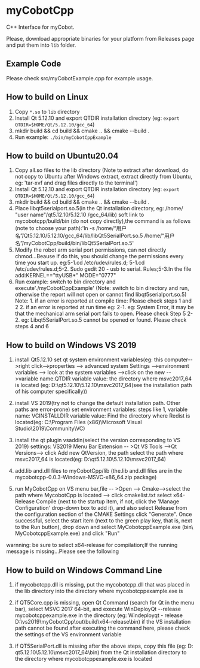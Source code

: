 # myCobotCpp

C++ Interface for myCobot.

Please, download appropriate binaries for your platform from Releases page and put them into `lib` folder.

## Example Code

Please check src/myCobotExample.cpp for example usage.

## How to build on Linux

1. Copy `*.so` to `lib` directory
2. Install Qt 5.12.10 and export QTDIR installation directory (eg: `export QTDIR=$HOME/Qt/5.12.10/gcc_64`)
3. mkdir build && cd build && cmake .. && cmake --build .
4. Run example: `./bin/myCobotCppExample`

## How to build on Ubuntu20.04
1. Copy all.so files to the lib directory (Note to extract after download, do not copy to Ubuntu after Windows extract, extract directly from Ubuntu, eg: 'tar-xvf and drag files directly to the terminal')
2. Install Qt 5.12.10 and export QTDIR installation directory (eg: `export QTDIR=$HOME/Qt/5.12.10/gcc_64`)
3. mkdir build && cd build && cmake .. && cmake --build .
4. Place libqt5serialport.so.5(in the Qt installation directory, eg: /home/ "user name"/qt5.12.10/5.12.10 /gcc_64/lib) soft link to mycobotcpp/build/bin (do not copy directly),the command is as follows (note to choose your path):'ln -s /home/“用户名”/Qt5.12.10/5.12.10/gcc_64/lib/libQt5SerialPort.so.5 /home/“用户名”/myCobotCpp/build/bin/libQt5SerialPort.so.5'
5. Modify the robot arm serial port permissions, can not directly chmod...Beause if do this, you should change the permissions every time you start up.
   eg:5-1.cd /etc/udev/rules.d; 5-1.cd /etc/udev/rules.d;5-2. Sudo gedit 20 - usb to serial. Rules;5-3.In the file add:KERNEL=="ttyUSB*" MODE="0777"
6. Run example: switch to bin directory and execute'./myCobotCppExample' (Note: switch to bin directory and run, otherwise the report will not open or cannot find libqt5serialport.so.5)
Note: 1. if an error is reported at compile time: Please check steps 1 and 2
      2. if an error is reported at run time
      eg: 2-1. eg: System Error, it may be that the mechanical arm serial port fails to open. Please check Step 5
          2-2. eg: Libqt5SerialPort.so.5 cannot be opened or found. Please check steps 4 and 6

## How to build on Windows VS 2019
1. install Qt5.12.10
  set qt system environment variables(eg: this computer-->right click-->properties --> advanced system Settings -->environment variables --> look at the system variables
  -->click on the new -- >variable name:QTDIR  variable value: the directory where msvc2017_64 is located (eg: D:\qt5.12.10\5.12.10\msvc2017_64(see the installation path of his computer specifically))

2. install VS 2019(try not to change the default installation path. Other paths are error-prone)
  set environment variables: steps like 1, variable name: VCINSTALLDIR variable value: Find the directory where Redist is located(eg: C:\Program Files (x86)\Microsoft Visual Studio\2019\Community\VC)

3. install the qt plugin vsaddin(select the version corresponding to VS 2019)
  settings: VS2019 Menu Bar Extension -- >Qt VS Tools -->Qt Versions--> click Add new QtVersion, the path select the path where msvc2017_64 is located(eg: D:\qt5.12.10\5.12.10\msvc2017_64)

4. add.lib and.dll files to myCobotCpp/lib (the.lib and.dll files are in the mycobotcpp-0.0.3-Windows-MSVC-x86_64.zip package)

5. run MyCobotCpp on VS
  menu bar,file -- >Open --> Cmake-->select the path where MycobotCpp is located --> click cmakelist.txt
  select x64-Release Compile (next to the startup item, if not, click the 'Manage Configuration' drop-down box to add it), and also select Release from the configuration section of the CMAKE Settings
  click "Generate". Once successful, select the start item (next to the green play key, that is, next to the Run button), drop down and select MyCobotcppExample.exe (bin\ MyCobotcppExample.exe) and click "Run"

warnning: be sure to select x64-release for compilation;If the running message is missing...Please see the following

## How to build on Windows Command Line
1. if mycobotcpp.dll is missing, put the mycobotcpp.dll that was placed in the lib directory into the directory where mycobotcppexample.exe is

2. if QT5Core.cpp is missing, open Qt Command (search for Qt in the menu bar), select MSVC 2017 64-bit, and execute WinDeployQt --release mycobotcppexample.exe in the directory (eg: Windeployqt - release D:\vs2019\myCobotCpp\out\build\x64-release\bin)
   if the VS installation path cannot be found after executing the command here, please check the settings of the VS environment variable

3. if QT5SerialPort.dll is missing after the above steps, copy this file (eg: D: qt5.12.10\5.12.10\msvc2017_64\bin) from the Qt installation directory to the directory where mycobotcppexample.exe is located
